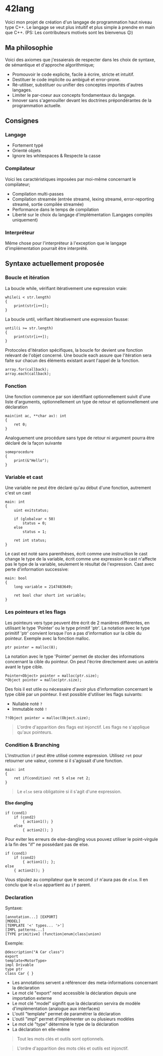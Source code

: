 # 42lang
Voici mon projet de création d'un langage de programmation haut niveau type C++.
Le langage se veut plus intuitif et plus simple à prendre en main que C++.
(PS: Les contributeurs motivés sont les bienvenus 😉)

## Ma philosophie
Voici des axiomes que j'essaierais de respecter dans les choix de syntaxe,
de sémantique et d'approche algorithmique;
- Promouvoir le code explicite, facile à écrire, stricte et intuitif.
- Destituer le code implicite ou ambiguë et error-prone.
- Ré-utiliser, substituer ou unifier des conceptes importés d'autres langages.
- Limiter le par-coeur aux concepts fondamentaux du langage.
- Innover sans s'agenouiller devant les doctrines prépondérantes de la programmation actuelle.

## Consignes
### Langage
- Fortement typé
- Orienté objets
- Ignore les whitespaces & Respecte la casse
### Compilateur
Voici les caractéristiques imposées par moi-même concernant le compilateur;
- Compilation multi-passes
- Compilation streamée (entrée streamé, lexing streamé, error-reporting streamé, sortie compilée streamée)
- Performance dans le temps de compilation
- Liberté sur le choix du langage d'implémentation (Langages compilés uniquement)
### Interpréteur
Même chose pour l'interpréteur à l'exception que le langage d'implémentation pourrait être interprété.

## Syntaxe actuellement proposée

### Boucle et itération
La boucle while, vérifiant itérativement une expression vraie:
```
while(i < str.length)
{
	print(str[i++]);
}
```
La boucle until, vérifiant itérativement une expression fausse:
```
until(i >= str.length)
{
	print(str[i++]);
}
```
Protocoles d'itération spécifiques, la boucle for devient une fonction relevant de l'objet concerné.
Une boucle each assure que l'itération sera faite sur chacun des éléments existant avant l'appel de la fonction.
```
array.for(callback);
array.each(callback);
```
### Fonction
Une fonction commence par son identifiant optionnellement suivit d'une liste d'arguments, optionnellement un type de retour et optionnellement une déclaration
```
main(int ac, **char av): int
{
	ret 0;
}
```
Analoguement une procédure sans type de retour ni argument pourra être déclaré de la façon suivante
```
someprocedure
{
	print(&"Hello");
}
```
### Variable et cast

Une variable ne peut être déclaré qu'au début d'une fonction, autrement c'est un cast

```
main: int
{
	uint exitstatus;

	if (globalvar < 50)
		status = 0;
	else
		status = 1;
	
	ret int status;
}
```

Le cast est noté sans parenthèses, écrit comme une instruction le cast change le type de la variable,
écrit comme une expression le cast n'affecte pas le type de la variable, seulement le résultat de l'expression.
Cast avec perte d'information successive:

```
main: bool
{
	long variable = 2147483649;

	ret bool char short int variable;
}
```

### Les pointeurs et les flags
Les pointeurs vers type peuvent être écrit de 2 manières différentes, en utilisant le type 'Pointer' ou le type primitif 'ptr'.
La notation avec le type primitif 'ptr' convient lorsque l'on a pas d'information sur la cible du pointeur.
Exemple avec la fonction malloc.
```
ptr pointer = malloc(8);
```
La notation avec le type 'Pointer' permet de stocker des informations concernant la cible du pointeur.
On peut l'écrire directement avec un astérix avant le type cible.
```
Pointer<Object> pointer = malloc(ptr.size);
*Object pointer = malloc(ptr.size);
```
Des fois il est utile ou nécessaire d'avoir plus d'information concernant le type ciblé par un pointeur.
Il est possible d'utiliser les flags suivants:
- Nullable noté `?`
- Immutable noté `!`
```
?!Object pointer = malloc(Object.size);
```
> L'ordre d'apparition des flags est injonctif.
> Les flags ne s'applique qu'aux pointeurs.
### Condition & Branching
L'instruction `if` peut être utilisé comme expression.
Utilisez `ret` pour retourner une valeur, comme si il s'agissait d'une fonction.

```
main: int
{
	ret if(condition) ret 5 else ret 2;
}
```
> Le `else` sera obligatoire si il s'agit d'une expression.
#### Else dangling
```
if (cond1)
	if (cond2)
		{ action1(); }
	else
		{ action2(); }
```
Pour eviter les erreurs de else-dangling vous pouvez utiliser le point-virgule à la fin des "if" ne possédant pas de else.
```
if (cond1)
	if (cond2)
		{ action1(); };
else
	{ action2(); }
```
Vous stipulez au compilateur que le second `if` n'aura pas de `else`.
Il en conclu que le `else` appartient au `if` parent.
### Declaration

Syntaxe:

```
[annotation...] [EXPORT]
[MODEL]
[TEMPLATE '<' types... '>']
[IMPL patterns...]
[TYPE primitive] (function|enum|class|union)
```

Exemple:
```
@description("A Car class") 
export
template<MotorType>
impl Drivable
type ptr
class Car { }
```

- Les annotations servent a référencer des meta-informations concernant la déclaration
- Le mot clé "export" rend accessible la déclaration depuis une importation externe
- Le mot clé "model" signifit que la déclaration servira de modèle d'implémentation (analogue aux interfaces)
- L'outil "template" permet de paramétrer la déclaration
- L'outil "impl" permet d'implémenter un ou plusieurs modèles
- Le mot clé "type" détermine le type de la déclaration 
- La déclaration en elle-même

> Tout les mots clés et outils sont optionnels.

> L'ordre d'apparition des mots clés et outils est injonctif.
